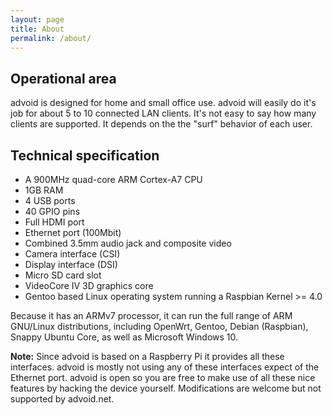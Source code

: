 ```yaml
---
layout: page
title: About
permalink: /about/
---
```


<h2>Operational area</h2>

<p>advoid is designed for home and small office use. advoid will easily do it's job for about 5 to 10 connected LAN clients. It's not easy to say how many clients are supported. It depends on the the "surf" behavior of each user.</p>

<h2>Technical specification</h2>

* A 900MHz quad-core ARM Cortex-A7 CPU
* 1GB RAM
* 4 USB ports
* 40 GPIO pins
* Full HDMI port
* Ethernet port (100Mbit)
* Combined 3.5mm audio jack and composite video
* Camera interface (CSI)
* Display interface (DSI)
* Micro SD card slot
* VideoCore IV 3D graphics core
* Gentoo based Linux operating system running a Raspbian Kernel >= 4.0

<p>Because it has an ARMv7 processor, it can run the full range of ARM GNU/Linux distributions, including OpenWrt, Gentoo, Debian (Raspbian), Snappy Ubuntu Core, as well as Microsoft Windows 10.</p>

<p><strong>Note:</strong> Since advoid is based on a Raspberry Pi it provides all these interfaces. advoid is mostly not using any of these interfaces expect of the Ethernet port. advoid is open so you are free to make use of all these nice features by hacking the device yourself. Modifications are welcome but not supported by advoid.net.</p>
